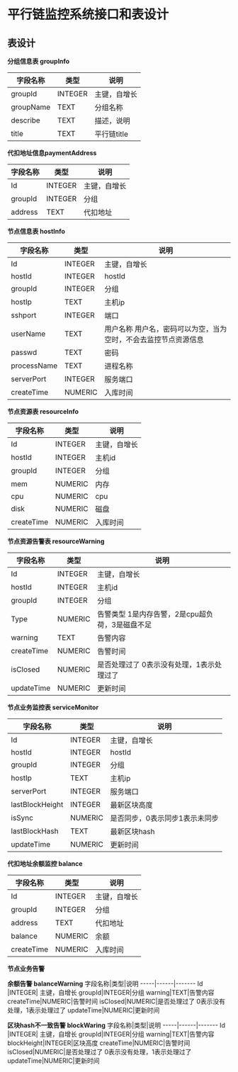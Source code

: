 # 平行链监控系统接口和表设计

## 表设计

  **分组信息表 groupInfo**

   字段名称|类型|说明
   -----|------|-------
   groupId|INTEGER| 主键，自增长
   groupName|TEXT|分组名称
   describe|TEXT|描述，说明
   title|TEXT|平行链title


  **代扣地址信息paymentAddress**

   字段名称|类型|说明
   -----|------|-----
   Id|INTEGER| 主键，自增长
  groupId|INTEGER|分组  
  address|TEXT|代扣地址

  **节点信息表 hostInfo**
  
  字段名称|类型|说明
   -----|------|-------
   Id  | INTEGER|主键，自增长
   hostId |INTEGER| hostId
   groupId|INTEGER|分组
   hostIp|TEXT|主机ip
   sshport|INTEGER|端口
   userName|TEXT|用户名称 用户名，密码可以为空，当为空时，不会去监控节点资源信息
   passwd|TEXT|密码
   processName|TEXT|进程名称
   serverPort|INTEGER|服务端口
   createTime|NUMERIC|入库时间

  
   
   **节点资源表 resourceInfo**
   
   字段名称|类型|说明
   -----|------|-------
   Id |INTEGER| 主键，自增长
   hostId |INTEGER| 主机id
   groupId|INTEGER|分组
   mem|NUMERIC|内存
   cpu|NUMERIC|cpu
   disk|NUMERIC|磁盘
   createTime|NUMERIC|入库时间
   
   **节点资源告警表 resourceWarning**
   
   字段名称|类型|说明
   -----|------|-------
   Id |INTEGER| 主键，自增长
   hostId |INTEGER| 主机id
   groupId|INTEGER|分组
   Type|NUMERIC|告警类型 1是内存告警，2是cpu超负荷，3是磁盘不足
   warning|TEXT|告警内容
   createTime|NUMERIC|告警时间
   isClosed|NUMERIC|是否处理过了 0表示没有处理，1表示处理过了
   updateTime|NUMERIC|更新时间
  
  
  
  **节点业务监控表 serviceMonitor**

   字段名称|类型|说明
   -----|------|-------
   Id  | INTEGER|主键，自增长
   hostId |INTEGER| hostId
   groupId|INTEGER|分组
   hostIp|TEXT|主机ip
   serverPort|INTEGER|服务端口
   lastBlockHeight|INTEGER|最新区块高度
   isSync|NUMERIC|是否同步，0表示同步1表示未同步
   lastBlockHash|TEXT|最新区块hash
   updateTime|NUMERIC|更新时间
   
   **代扣地址余额监控 balance**

   字段名称|类型|说明
   -----|------|-----
   Id|INTEGER| 主键，自增长
  groupId|INTEGER|分组  
  address|TEXT|代扣地址
  balance|NUMERIC|余额
  createTime|NUMERIC|入库时间
  
  **节点业务告警**
  
  **余额告警 balanceWarning**
   字段名称|类型|说明
   -----|------|-------
   Id |INTEGER| 主键，自增长
   groupId|INTEGER|分组
   warning|TEXT|告警内容
   createTime|NUMERIC|告警时间
   isClosed|NUMERIC|是否处理过了 0表示没有处理，1表示处理过了
   updateTime|NUMERIC|更新时间
   
   **区块hash不一致告警 blockWaring**
      字段名称|类型|说明
   -----|------|-------
   Id |INTEGER| 主键，自增长
   groupId|INTEGER|分组
   warning|TEXT|告警内容
   blockHeight|INTEGER|区块高度
   createTime|NUMERIC|告警时间
   isClosed|NUMERIC|是否处理过了 0表示没有处理，1表示处理过了
   updateTime|NUMERIC|更新时间
